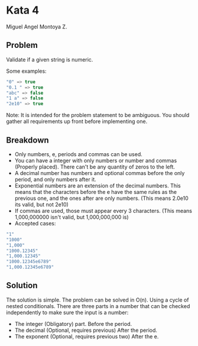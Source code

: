 # Kata 4

Miguel Angel Montoya Z.

## Problem

Validate if a given string is numeric.

Some examples:

``` C
"0" => true
"0.1 " => true
"abc" => false
"1 a" => false
"2e10" => true
```

Note: It is intended for the problem statement to be ambiguous. You should gather all requirements up front before implementing one.

## Breakdown

- Only numbers, e, periods and commas can be used.
- You can have a integer with only numbers or number and commas (Properly placed). There can't be any quantity of zeros to the left.
- A decimal number has numbers and optional commas before the only period, and only numbers after it.
- Exponential numbers are an extension of the decimal numbers. This means that the characters before the e have the same rules as the previous one, and the ones after are only numbers. (This means 2.0e10 its valid, but not 2e10)
- If commas are used, those must appear every 3 characters. (This means 1,000,000000 isn't valid, but 1,000,000,000 is)
- Accepted cases:

``` C
"1"
"1000"
"1,000"
"1000.12345"
"1,000.12345"
"1000.12345e6789"
"1,000.12345e6789"
```

## Solution

The solution is simple. The problem can be solved in O(n). Using a cycle of nested conditionals.
There are three parts in a number that can be checked independently to make sure the input is a number:

- The integer (Obligatory) part. Before the period.
- The decimal (Optional, requires previous) After the period.
- The exponent (Optional, requires previous two) After the e.